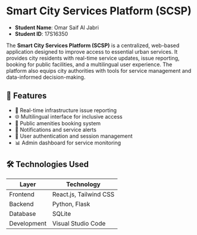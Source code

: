 # Smart City Services Platform (SCSP)

- **Student Name**: Omar Saif Al Jabri  
- **Student ID**: 17S16350  

The **Smart City Services Platform (SCSP)** is a centralized, web-based application designed to improve access to essential urban services. 
It provides city residents with real-time service updates, issue reporting, booking for public facilities, and a multilingual user experience. 
The platform also equips city authorities with tools for service management and data-informed decision-making.

## 🚀 Features

- 📌 Real-time infrastructure issue reporting  
- 🌐 Multilingual interface for inclusive access  
- 📆 Public amenities booking system  
- 🔔 Notifications and service alerts  
- 🔐 User authentication and session management  
- 📊 Admin dashboard for service monitoring

## 🛠 Technologies Used

| Layer       | Technology             |
|-------------|------------------------|
| Frontend    | React.js, Tailwind CSS |
| Backend     | Python, Flask          |
| Database    | SQLite                 |
| Development | Visual Studio Code     |

